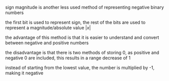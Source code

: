 sign magnitude is another less used method of representing negative binary numbers

the first bit is used to represent sign, the rest of the bits are used to represent a magnitude/absolute value  $|x|$

the advantage of this method is that it is easier to understand and convert between negative and positive numbers

the disadvantage is that there is two methods of storing 0, as positive and negative 0 are included, this results in a range decrease of 1

instead of starting from the lowest value, the number is multiplied by -1, making it negative